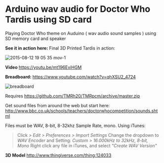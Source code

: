 # Arduino wav audio for Doctor Who Tardis using SD card
Playing Doctor Who theme on Auduino ( wav audio sound samples ) using SD memory card and speaker

**See it in action here:** 
Final 3D Printed Tardis in action:

![2015-08-12 19 05 35 mov-1](https://cloud.githubusercontent.com/assets/3143825/9259154/9630a52c-41bc-11e5-8fd7-30fc99dbd621.png)

**Video**
https://youtu.be/mt196EviHGM

**Breadboard:**
https://www.youtube.com/watch?v=qhXSU2_4724

![breadboard](https://github.com/omiq/arduino_sd_wav/blob/master/sd-audio_breadboard.png)

Requires https://github.com/TMRh20/TMRpcm/archive/master.zip

Get sound files from around the web but start here: http://www.bbc.co.uk/schools/teachers/doctorwhocompetition/sounds.shtml

Files must be WAV, 8-bit, 8-32khz Sample Rate, mono. Using iTunes:

> Click _> Edit > Preferences > Import Settings_
> Change the dropdown to _WAV Encoder_ and Setting: _Custom > 16.000kHz to 32kHz, 8-bit, Mono_
> Right click any file in iTunes, and select _"Create WAV Version"_


**3D Model** http://www.thingiverse.com/thing:124033
